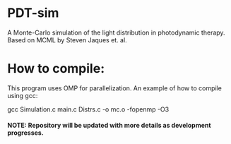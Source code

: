 # PDT-sim
A Monte-Carlo simulation of the light distribution in photodynamic therapy. Based on MCML by Steven Jaques et. al.

# How to compile:
This program uses OMP for parallelization. 
An example of how to compile using gcc:

gcc Simulation.c main.c Distrs.c -o mc.o -fopenmp -O3

#### NOTE: Repository will be updated with more details as development progresses.
